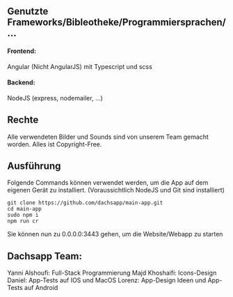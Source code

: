 ## Genutzte Frameworks/Bibleotheke/Programmiersprachen/...

#### Frontend:

Angular (Nicht AngularJS) mit Typescript und scss

#### Backend:

NodeJS (express, nodemailer, ...)

## Rechte

Alle verwendeten Bilder und Sounds sind von unserem Team gemacht worden. Alles ist Copyright-Free.

## Ausführung

Folgende Commands können verwendet werden, um die App auf dem eigenen Gerät zu installiert.
(Voraussichtlich NodeJS und Git sind installiert)

```
git clone https://github.com/dachsapp/main-app.git
cd main-app
sudo npm i
npm run cr
```

Sie können nun zu 0.0.0.0:3443 gehen, um die Website/Webapp zu starten

## Dachsapp Team:

Yanni Alshoufi: Full-Stack Programmierung
Majd Khoshaifi: Icons-Design
Daniel: App-Tests auf IOS und MacOS
Lorenz: App-Design Ideen und App-Tests auf Android
